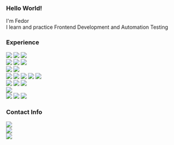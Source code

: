 ### Hello World!

I'm Fedor<br/>
I learn and practice Frontend Development and Automation Testing


### Experience<br/>
[<img src="https://img.shields.io/badge/JavaScript-f0db4f?style=flat-square&logo=javascript&logoColor=gray">](https://developer.mozilla.org/ru/docs/Web/JavaScript)
[<img src="https://img.shields.io/badge/Java-f89820?style=flat-square&logo=java&logoColor=white">](https://www.java.com/)
[<img src="https://img.shields.io/badge/Selenide-b400b4?style=flat-square&logo=selenide&logoColor=white">](https://selenide.org/)<br/>
[<img src="https://img.shields.io/badge/Selenium-00ae00?style=flat-square&logo=selenium&logoColor=white">](https://www.selenium.dev/)
[<img src="https://img.shields.io/badge/Junit5-25A162?style=flat-square&logo=junit5&logoColor=white">](https://junit.org/junit5/) 
[<img src="https://img.shields.io/badge/REST%20Assured-109b2e?style=flat-square&logo=restassured&logoColor=white">](https://rest-assured.io/)<br/>
[<img src="https://img.shields.io/badge/Microsoft%20SQL%20Server-a91d22?style=flat-square&logo=microsoftsqlserver&logoColor=white">](https://www.microsoft.com/en-us/sql-server/) 
[<img src="https://img.shields.io/badge/PostgreSQL-336791?style=flat-square&logo=postgresql&logoColor=white">](https://www.postgresql.org/)<br/>
[<img src="https://img.shields.io/badge/HTML-e96228?style=flat-square&logo=html&logoColor=white">](https://html.spec.whatwg.org/)
[<img src="https://img.shields.io/badge/CSS-1c84c1?style=flat-square&logo=css&logoColor=white">](https://devdocs.io/css/)
[<img src="https://img.shields.io/badge/Figma-f76e5f?style=flat-square&logo=figma&logoColor=white">](https://www.figma.com/)
[<img src="https://img.shields.io/badge/Git-3f2e00?style=flat-square&logo=git&logoColor=white">](https://git-scm.com/) 
[<img src="https://img.shields.io/badge/Jenkins-D24939?style=flat-square&logo=jenkins&logoColor=white">](https://www.jenkins.io/)<br/> 
[<img src="https://img.shields.io/badge/Allure%20Report-ffd050?style=flat-square&logo=allure&logoColor=white">](https://docs.qameta.io/allure/)
[<img src="https://img.shields.io/badge/Postman-ff6c37?style=flat-square&logo=postman&logoColor=white">](https://www.postman.com/) 
[<img src="https://img.shields.io/badge/Soap%20UI-fcdc00?style=flat-square&logo=soapui&logoColor=white">](https://www.soapui.org/)  
[<img src="https://img.shields.io/badge/JMeter-b3204e?style=flat-square&logo=jmeter&logoColor=white">](https://jmeter.apache.org/)<br/> 
[<img src="https://img.shields.io/badge/Appium-c9e9eb?style=flat-square&logo=appium&logoColor=white">](https://appium.io/)
[<img src="https://img.shields.io/badge/Docker-24b2e4?style=flat-square&logo=docker&logoColor=white">](https://www.docker.com/)
[<img src="https://img.shields.io/badge/Fiddler-5ce500?style=flat-square&logo=fiddler&logoColor=white">](https://www.telerik.com/fiddler)
<br/>


### Contact Info<br/>
<a href="mailto:parenkov.fedor@gmail.com">![](https://img.shields.io/badge/Gmail-Address-informational?style=flat&logo=gmail&logoColor=white&color=e04a3e)</a><br/>
[![](https://img.shields.io/badge/LinkedIn-Profile-informational?style=flat&logo=linkedin&logoColor=white&color=0D76A8)](https://www.linkedin.com/in/fedor-parenkov)<br/>
[![](https://img.shields.io/badge/Telegram-Account-informational?style=flat&logo=telegram&logoColor=white&color=31a2db)](https://t.me/WakeUpTheo)<br/>
